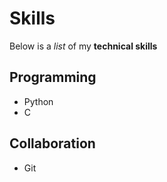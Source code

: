 # Skills

Below is a _list_ of my **technical skills**

## Programming
- Python
- C


## Collaboration
- Git
